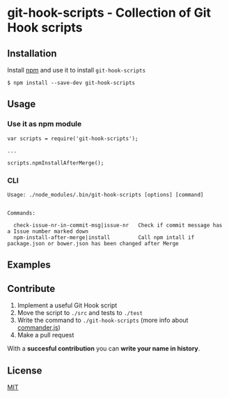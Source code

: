 # git-hook-scripts - Collection of Git Hook scripts

## Installation

Install [npm](http://blog.npmjs.org/post/85484771375/how-to-install-npm) and use it to install `git-hook-scripts`

```
$ npm install --save-dev git-hook-scripts
```

## Usage

### Use it as npm module

```
var scripts = require('git-hook-scripts');

...

scripts.npmInstallAfterMerge();
```

### CLI

```
Usage: ./node_modules/.bin/git-hook-scripts [options] [command]


Commands:

  check-issue-nr-in-commit-msg|issue-nr   Check if commit message has a Issue number marked down
  npm-install-after-merge|install         Call npm intall if package.json or bower.json has been changed after Merge
```

## Examples

## Contribute

1. Implement a useful Git Hook script
2. Move the script to `./src` and tests to `./test`
3. Write the command to `./git-hook-scripts` (more info about [commander.js](https://github.com/tj/commander.js))
4. Make a pull request

With a **succesful contribution** you can **write your name in history**.

## License

[MIT](//github.com/sorry-as-a-service/git-hook-scripts/blob/master/LICENSE)
